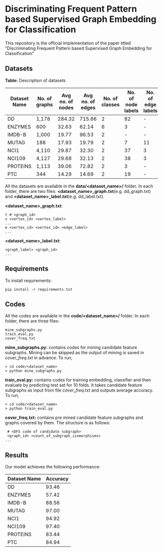 # Discriminating Frequent Pattern based Supervised Graph Embedding for Classification

This repository is the official implementation of the paper titled "Discriminating Frequent Pattern based Supervised Graph Embedding for Classification"

## Datasets
<b>Table:</b> Description of datasets

| Dataset Name | No. of graphs  |Avg no. of nodes|Avg no. of edges|No. of classes|No. of node labels|No. of edge labels
|---------|---|---|---|---|---|---|
|DD|1,178|284.32|715.66|2|82|-|
|ENZYMES|600|32.63|62.14|6|3|-|
|IMDB-B|1,000|19.77|96.53|2|-|-|
|MUTAG|188|17.93|19.79|2|7|11|
|NCI1|4,110|29.87|32.30|2|37|3|
|NCI109|4,127|29.68|32.13|2|38|3|
|PROTEINS|1,113|39.06|72.82|2|3|-|
|PTC|344|14.29|14.69|2|19|-|

All the datasets are available in the <b>data/&lt;dataset_name&gt;/</b> folder. In each folder, there are two files: <b>&lt;dataset_name&gt;_graph.txt</b>(e.g. dd_graph.txt) and  <b>&lt;dataset_name&gt;_label.txt</b>(e.g. dd_label.txt).

<b>&lt;dataset_name&gt;_graph.txt</b>:
```
t # <graph_id>
v <vertex_id> <vertex_label>
...
e <vertex_id> <vertex_id> <edge_label>
...
```
<b>&lt;dataset_name&gt;_label.txt</b>:
```
<graph_label> <graph_id>
...
```
## Requirements

To install requirements:

```setup
pip install -r requirements.txt
```


## Codes

All the codes are available in the <b>code/&lt;dataset_name&gt;/</b> folder. In each folder, there are three files:
```codes
mine_subgraphs.py
train_eval.py
cover_freq.txt
```
<b>mine_subgraphs.py:</b> contains codes for mining candidate feature subgraphs. Mining can be skipped as the output of mining is saved in <i>cover_freq.txt</i> in advance. To run,
```mine_subgraphs
> cd code/<dataset_name>
> python mine_subgraphs.py
```
<b>train_eval.py:</b> contains codes for training embedding, classifier and then evaluate by predicting test set for 10 folds. It takes candidate feature subgraphs as input from file <i>cover_freq.txt</i> and outputs average accuracy. To run,
```train_eval
> cd code/<dataset_name>
> python train_eval.py
```

<b>cover_freq.txt:</b> contains pre mined candidate feature subgraphs and graphs covered by them. The structure is as follows:
```  
 # <DFS code of candidate subgraph>
 <graph_id> <count_of_subgraph_isomorphisms>
...
```


## Results

Our model achieves the following performance:

| Dataset Name | Accuracy|
|---------|---|
|DD| 93.46| 
|ENZYMES|57.42|
|IMDB-B|88.56|
|MUTAG| 97.00|
|NCI1|94.92|
|NCI109|97.40|
|PROTEINS|83.44|
|PTC|84.94|
